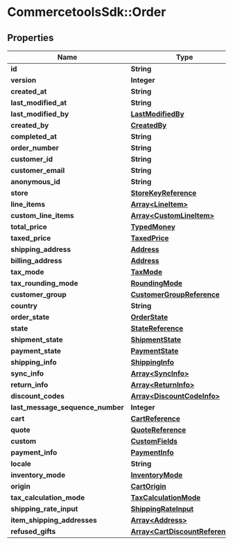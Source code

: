 # CommercetoolsSdk::Order

## Properties
Name | Type | Description | Notes
------------ | ------------- | ------------- | -------------
**id** | **String** |  | [optional] 
**version** | **Integer** |  | [optional] 
**created_at** | **String** |  | [optional] 
**last_modified_at** | **String** |  | [optional] 
**last_modified_by** | [**LastModifiedBy**](LastModifiedBy.md) |  | [optional] 
**created_by** | [**CreatedBy**](CreatedBy.md) |  | [optional] 
**completed_at** | **String** |  | [optional] 
**order_number** | **String** |  | [optional] 
**customer_id** | **String** |  | [optional] 
**customer_email** | **String** |  | [optional] 
**anonymous_id** | **String** |  | [optional] 
**store** | [**StoreKeyReference**](StoreKeyReference.md) |  | [optional] 
**line_items** | [**Array&lt;LineItem&gt;**](LineItem.md) |  | [optional] 
**custom_line_items** | [**Array&lt;CustomLineItem&gt;**](CustomLineItem.md) |  | [optional] 
**total_price** | [**TypedMoney**](TypedMoney.md) |  | [optional] 
**taxed_price** | [**TaxedPrice**](TaxedPrice.md) |  | [optional] 
**shipping_address** | [**Address**](Address.md) |  | [optional] 
**billing_address** | [**Address**](Address.md) |  | [optional] 
**tax_mode** | [**TaxMode**](TaxMode.md) |  | [optional] 
**tax_rounding_mode** | [**RoundingMode**](RoundingMode.md) |  | [optional] 
**customer_group** | [**CustomerGroupReference**](CustomerGroupReference.md) |  | [optional] 
**country** | **String** |  | [optional] 
**order_state** | [**OrderState**](OrderState.md) |  | [optional] 
**state** | [**StateReference**](StateReference.md) |  | [optional] 
**shipment_state** | [**ShipmentState**](ShipmentState.md) |  | [optional] 
**payment_state** | [**PaymentState**](PaymentState.md) |  | [optional] 
**shipping_info** | [**ShippingInfo**](ShippingInfo.md) |  | [optional] 
**sync_info** | [**Array&lt;SyncInfo&gt;**](SyncInfo.md) |  | [optional] 
**return_info** | [**Array&lt;ReturnInfo&gt;**](ReturnInfo.md) |  | [optional] 
**discount_codes** | [**Array&lt;DiscountCodeInfo&gt;**](DiscountCodeInfo.md) |  | [optional] 
**last_message_sequence_number** | **Integer** |  | [optional] 
**cart** | [**CartReference**](CartReference.md) |  | [optional] 
**quote** | [**QuoteReference**](QuoteReference.md) |  | [optional] 
**custom** | [**CustomFields**](CustomFields.md) |  | [optional] 
**payment_info** | [**PaymentInfo**](PaymentInfo.md) |  | [optional] 
**locale** | **String** |  | [optional] 
**inventory_mode** | [**InventoryMode**](InventoryMode.md) |  | [optional] 
**origin** | [**CartOrigin**](CartOrigin.md) |  | [optional] 
**tax_calculation_mode** | [**TaxCalculationMode**](TaxCalculationMode.md) |  | [optional] 
**shipping_rate_input** | [**ShippingRateInput**](ShippingRateInput.md) |  | [optional] 
**item_shipping_addresses** | [**Array&lt;Address&gt;**](Address.md) |  | [optional] 
**refused_gifts** | [**Array&lt;CartDiscountReference&gt;**](CartDiscountReference.md) |  | [optional] 

